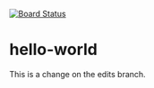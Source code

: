 [![Board Status](https://dev.azure.com/anthonyjamesfell/e5e32b07-a6b7-4526-af39-4c25e9666f32/53e11c8d-c8be-4ad8-88dc-5b137513ae44/_apis/work/boardbadge/42df7fe6-37c5-4a84-96c8-b85f3356679e)](https://dev.azure.com/anthonyjamesfell/e5e32b07-a6b7-4526-af39-4c25e9666f32/_boards/board/t/53e11c8d-c8be-4ad8-88dc-5b137513ae44/Microsoft.RequirementCategory)
# hello-world
This is a change on the edits branch.
